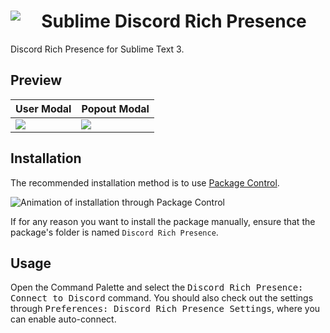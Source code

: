 <center>
<img align="left" src="https://cdn.discordapp.com/app-assets/389368374645227520/389408211133923328.png">
<h1>Sublime Discord Rich Presence</h1>
</center>

Discord Rich Presence for Sublime Text 3.

## Preview

|  User Modal  | Popout Modal
| ------------ | ------------------------------------------
| ![](https://i-need.discord.cards/fc30f4.png) | ![](https://i-need.discord.cards/c408bd.png)


## Installation

The recommended installation method is to use [Package Control](https://packagecontrol.io/packages/Discord%20Rich%20Presence).

![Animation of installation through Package Control](https://camo.githubusercontent.com/ff3df50a4bad4b83b2072550c1d8cf6f5d55d159/68747470733a2f2f692e696d6775722e636f6d2f737a7475474f572e676966)

If for any reason you want to install the package manually, ensure that the package's folder is named `Discord Rich Presence`.

## Usage

Open the Command Palette and select the <kbd>Discord Rich Presence: Connect to Discord</kbd> command.
You should also check out the settings through <kbd>Preferences: Discord Rich Presence Settings</kbd>, where you can enable auto-connect.
